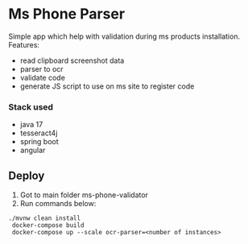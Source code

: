 # Ms Phone Parser

Simple app which help with validation during ms products installation. Features:

* read clipboard screenshot data
* parser to ocr
* validate code
* generate JS script to use on ms site to register code

### Stack used

* java 17
* tesseract4j
* spring boot
* angular

## Deploy

1. Got to main folder ms-phone-validator
2. Run commands below:

```
./mvnw clean install
 docker-compose build
 docker-compose up --scale ocr-parser=<number of instances>
```
